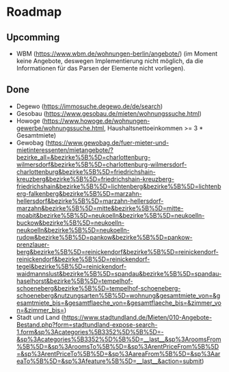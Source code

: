 # Roadmap

## Upcomming

* WBM (https://www.wbm.de/wohnungen-berlin/angebote/)
  (im Moment keine Angebote, deswegen Implementierung nicht möglich, da die Informationen für das Parsen der Elemente nicht vorliegen).

## Done

* Degewo (https://immosuche.degewo.de/de/search)
* Gesobau (https://www.gesobau.de/mieten/wohnungssuche.html)
* Howoge (https://www.howoge.de/wohnungen-gewerbe/wohnungssuche.html, Haushaltsnettoeinkommen >= 3 * Gesamtmiete)
* Gewobag (https://www.gewobag.de/fuer-mieter-und-mietinteressenten/mietangebote/?bezirke_all=&bezirke%5B%5D=charlottenburg-wilmersdorf&bezirke%5B%5D=charlottenburg-wilmersdorf-charlottenburg&bezirke%5B%5D=friedrichshain-kreuzberg&bezirke%5B%5D=friedrichshain-kreuzberg-friedrichshain&bezirke%5B%5D=lichtenberg&bezirke%5B%5D=lichtenberg-falkenberg&bezirke%5B%5D=marzahn-hellersdorf&bezirke%5B%5D=marzahn-hellersdorf-marzahn&bezirke%5B%5D=mitte&bezirke%5B%5D=mitte-moabit&bezirke%5B%5D=neukoelln&bezirke%5B%5D=neukoelln-buckow&bezirke%5B%5D=neukoelln-neukoelln&bezirke%5B%5D=neukoelln-rudow&bezirke%5B%5D=pankow&bezirke%5B%5D=pankow-prenzlauer-berg&bezirke%5B%5D=reinickendorf&bezirke%5B%5D=reinickendorf-reinickendorf&bezirke%5B%5D=reinickendorf-tegel&bezirke%5B%5D=reinickendorf-waidmannslust&bezirke%5B%5D=spandau&bezirke%5B%5D=spandau-haselhorst&bezirke%5B%5D=tempelhof-schoeneberg&bezirke%5B%5D=tempelhof-schoeneberg-schoeneberg&nutzungsarten%5B%5D=wohnung&gesamtmiete_von=&gesamtmiete_bis=&gesamtflaeche_von=&gesamtflaeche_bis=&zimmer_von=&zimmer_bis=)
* Stadt und Land (https://www.stadtundland.de/Mieten/010-Angebote-Bestand.php?form=stadtundland-expose-search-1.form&sp%3Acategories%5B3352%5D%5B%5D=-&sp%3Acategories%5B3352%5D%5B%5D=__last__&sp%3AroomsFrom%5B%5D=&sp%3AroomsTo%5B%5D=&sp%3ArentPriceFrom%5B%5D=&sp%3ArentPriceTo%5B%5D=&sp%3AareaFrom%5B%5D=&sp%3AareaTo%5B%5D=&sp%3Afeature%5B%5D=__last__&action=submit)
